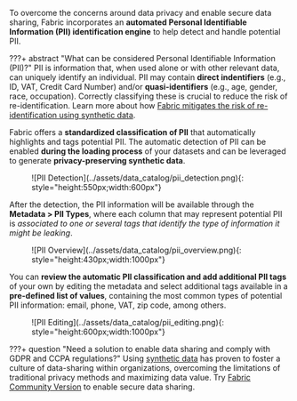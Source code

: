 To overcome the concerns around data privacy and enable secure data sharing, Fabric incorporates an **automated Personal Identifiable Information (PII) identification engine** to help detect and handle potential PII. 

???+ abstract "What can be considered Personal Identifiable Information (PII)?"
    PII is information that, when used alone or with other relevant data, can uniquely identify an individual. PII may contain **direct indentifiers** (e.g., ID, VAT, Credit Card Number) and/or **quasi-identifiers** (e.g., age, gender, race, occupation). Correctly classifying these is crucial to reduce the risk of re-identification. Learn more about how [Fabric mitigates the risk of re-identification using synthetic data](https://ydata.ai/resources/identity-disclosure-risk-in-a-fully-synthetic-dataset).

Fabric offers a **standardized classification of PII** that automatically highlights and tags potential PII. The automatic detection of PII can be enabled **during the loading process** of your datasets and can be leveraged to generate **privacy-preserving synthetic data**.

<figure markdown>
![PII Detection](../assets/data_catalog/pii_detection.png){: style="height:550px;width:600px"}
</figure>

After the detection, the PII information will be available through the **Metadata > PII Types**, where each column that may represent potential PII is *associated to one or several tags that identify the type of information it might be leaking*.

<figure markdown>
![PII Overview](../assets/data_catalog/pii_overview.png){: style="height:430px;width:1000px"}
</figure>

You can **review the automatic PII classification and add additional PII tags** of your own by editing the metadata and select additional tags available in a **pre-defined list of values**, containing the most common types of potential PII information: email, phone, VAT, zip code, among others.

<figure markdown>
![PII Editing](../assets/data_catalog/pii_editing.png){: style="height:600px;width:1000px"}
</figure>

???+ question "Need a solution to enable data sharing and comply with GDPR and CCPA regulations?"
    Using [synthetic data](https://ydata.ai/products/synthetic_data) has proven to foster a culture of data-sharing within organizations, overcoming the limitations of traditional privacy methods and maximizing data value. Try [Fabric Community Version](https://ydata.ai/ydata-fabric-free-trial) to enable secure data sharing.